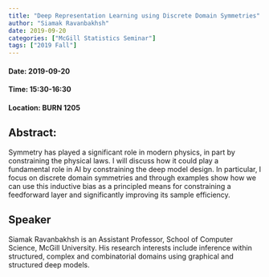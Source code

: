```yaml
---
title: "Deep Representation Learning using Discrete Domain Symmetries"
author: "Siamak Ravanbakhsh"
date: 2019-09-20
categories: ["McGill Statistics Seminar"]
tags: ["2019 Fall"]
---
```


#### Date: 2019-09-20
#### Time: 15:30-16:30
#### Location: BURN 1205

## Abstract:

Symmetry has played a significant role in modern physics, in part by constraining the physical laws. I will discuss how it could play a fundamental role in AI by constraining the deep model design. In particular, I focus on discrete domain symmetries and through examples show how we can use this inductive bias as a principled means for constraining a feedforward layer and significantly improving its sample efficiency.

## Speaker

Siamak Ravanbakhsh is an Assistant Professor, School of Computer Science, McGill University. His research interests include inference within structured, complex and combinatorial domains using graphical and structured deep models.